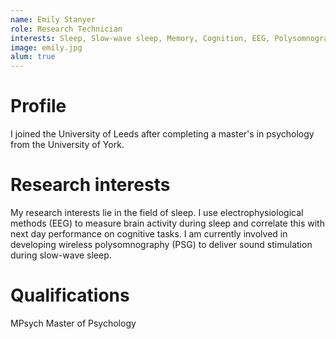 ```yaml
---
name: Emily Stanyer
role: Research Technician
interests: Sleep, Slow-wave sleep, Memory, Cognition, EEG, Polysomnography
image: emily.jpg
alum: true
---
```



# Profile
I joined the University of Leeds after completing a master's in psychology from the University of York.

# Research interests
My research interests lie in the field of sleep. I use electrophysiological methods (EEG) to measure brain activity during sleep and correlate this with next day performance on cognitive tasks. I am currently involved in developing wireless polysomnography (PSG) to deliver sound stimulation during slow-wave sleep. 

# Qualifications
MPsych Master of Psychology
